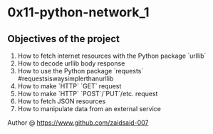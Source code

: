 <h1>0x11-python-network_1</h1>
<h2>Objectives of the project</h2>
<ol>
<li>How to fetch internet resources with the Python package `urllib`</li>
<li>How to decode urllib body response</li>
<li>How to use the Python package `requests` #requestsiswaysimplerthanurllib</li>
<li>How to make `HTTP` `GET` request</li>
<li>How to make `HTTP` `POST`/`PUT`/etc. request</li>
<li>How to fetch JSON resources</li>
<li>How to manipulate data from an external service</li>
</ol>

Author @ <https://www.github.com/zaidsaid-007>
